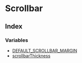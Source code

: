 # Scrollbar

## Index

### Variables

- [DEFAULT_SCROLLBAR_MARGIN](variables/DEFAULT_SCROLLBAR_MARGIN.md)
- [scrollbarThickness](variables/scrollbarThickness.md)
